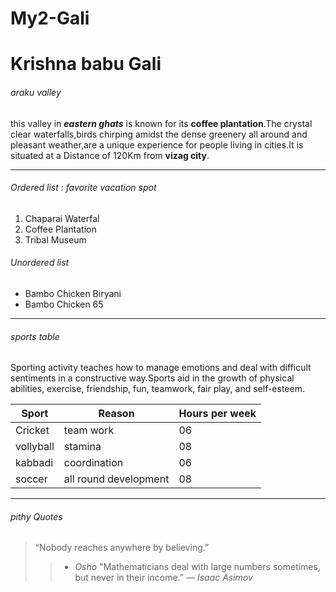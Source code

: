 # My2-Gali

# Krishna babu Gali 

###### araku valley

this valley in ***eastern ghats*** is known for its **coffee plantation**.The crystal clear waterfalls,birds chirping amidst the dense greenery all around and pleasant weather,are a unique experience for people living in cities.It is situated at a Distance of 120Km from **vizag city**.

***************************************************

###### Ordered list : favorite vacation spot 

1. Chaparai Waterfal
2. Coffee Plantation
3. Tribal Museum

###### Unordered list

* Bambo Chicken Biryani
* Bambo Chicken 65

******************************************************************

###### sports table

Sporting activity teaches how to manage emotions and deal with difficult sentiments in a constructive way.Sports aid in the growth of physical abilities, exercise, friendship, fun, teamwork, fair play, and self-esteem.

| Sport     |      Reason          |  Hours per week  |
|   ------- |  ------------        |    -------       |
|Cricket    |team work             |      06          |
|vollyball  |stamina               |      08          |
|kabbadi    |coordination          |      06          |
|soccer     |all round development |      08          |

***********************************************************************

###### pithy Quotes

> “Nobody reaches anywhere by believing.”
  >> - *Osho*
> "Mathematicians deal with large numbers sometimes, but never in their income.”
  >>― *Isaac Asimov*





